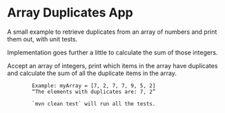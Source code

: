 # Array Duplicates App

A small example to retrieve duplicates from an array of numbers and print them out, with unit 
tests. 

Implementation goes further a little to calculate the sum of those integers.

Accept an array of integers, print which items in the array have duplicates and calculate the sum of all the duplicate items in the array.

            Example: myArray = [7, 2, 7, 7, 9, 5, 2]
            “The elements with duplicates are: 7, 2”
            
            `mvn clean test` will run all the tests.
